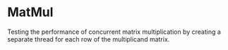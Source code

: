 # MatMul
Testing the performance of concurrent matrix multiplication by creating a separate thread for each row of the multiplicand matrix.

